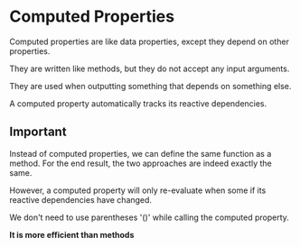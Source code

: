 # Computed Properties
Computed properties are like data properties, except they depend on other properties.

They are written like methods, but they do not accept any input arguments.

They are used when outputting something that depends on something else.

A computed property automatically tracks its reactive dependencies.

## Important
Instead of computed properties, we can define the same function as a method. For the end result, the two approaches are indeed exactly the same.

However, a computed property will only re-evaluate when some if its reactive dependencies have changed.

We don't need to use parentheses '()' while calling the computed property.

**It is more efficient than methods**